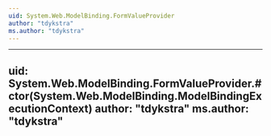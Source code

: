 ```yaml
---
uid: System.Web.ModelBinding.FormValueProvider
author: "tdykstra"
ms.author: "tdykstra"
---
```


---
uid: System.Web.ModelBinding.FormValueProvider.#ctor(System.Web.ModelBinding.ModelBindingExecutionContext)
author: "tdykstra"
ms.author: "tdykstra"
---
